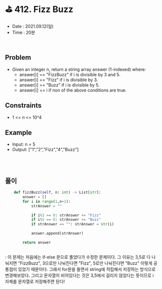 # ⛳️ 412. Fizz Buzz
- Date : 2021.09.12(일)
- Time : 20분
<br>

## Problem

- Given an integer n, return a string array answer (1-indexed) where:
  - answer[i] == "FizzBuzz" if i is divisible by 3 and 5.
  - answer[i] == "Fizz" if i is divisible by 3.
  - answer[i] == "Buzz" if i is divisible by 5.
  - answer[i] == i if non of the above conditions are true.

## Constraints
- 1 <= n <= 10^4

## Example

- Input: n = 5
- Output: ["1","2","Fizz","4","Buzz"]

<br><br>

## 풀이
```python
    def fizzBuzz(self, n: int) -> List[str]:
        answer = []
        for i in range(1,n+1):
            strAnswer = ""
            
            if i%3 == 0: strAnswer += "Fizz"
            if i%5 == 0: strAnswer += "Buzz"
            if strAnswer == "": strAnswer = str(i)
                
            answer.append(strAnswer)
            
        return answer
        
```
: 이 문제는 처음에는 if-else 문으로 풀었다가 수정한 문제이다. 그 이유는 3,5로 다 나눠지면 "FizzBuzz", 3으로만 나눠진다면 "Fizz", 5로만 나눠진다면 "Buzz" 이렇게 공통점이 있었기 때문이다. 그래서 for문을 돌면서 string에 적립해서 저장하는 방식으로 변경해보았다. 그리고 문자열이 비어있다는 것은 3,5에서 걸리지 않았다는 뜻이므로 i 자체를 문자열로 저장해주면 된다!
